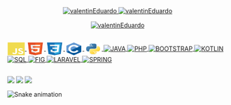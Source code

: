 <div align="center">
  <a href="https://github.com/valentinEduardo">
 <img height="180em" src="https://github-readme-stats.vercel.app/api?username=valentinEduardo&show_icons=true&locale=pt-br&theme=radical" alt="valentinEduardo" />
  <img height="180em" src="https://github-readme-stats-git-masterrstaa-rickstaa.vercel.app/api/top-langs/?username=valentinEduardo&layout=compact&langs_count=15&theme=radical&locale=pt-br" alt="valentinEduardo"/>
</div>
<div align="center">
<p><img align="center" src="https://github-readme-streak-stats.herokuapp.com/?user=valentinEduardo&theme=radical&locale=pt-br" alt="valentinEduardo" /></p>
</div>

<div style="display: inline_block"><br>
  <img align="center" alt="Js" height="30" width="40" src="https://raw.githubusercontent.com/devicons/devicon/master/icons/javascript/javascript-plain.svg">
  <img align="center" alt="HTML" height="30" width="40" src="https://raw.githubusercontent.com/devicons/devicon/master/icons/html5/html5-original.svg">
  <img align="center" alt="CSS" height="30" width="40" src="https://raw.githubusercontent.com/devicons/devicon/master/icons/css3/css3-original.svg">
 <img align="center" alt="C" height="30" width="40" src="https://raw.githubusercontent.com/devicons/devicon/master/icons/c/c-original.svg">
  <img align="center" alt="PYTHON" height="30" width="40" src="https://raw.githubusercontent.com/devicons/devicon/master/icons/python/python-original.svg">
  <img align="center" alt="JAVA" height="30" width="40" src="https://raw.githubusercontent.com/valentinEduardo/devicon/master/icons/java/java-original-wordmark.svg">
 <img align="center" alt="PHP" height="30" width="40" src="https://raw.githubusercontent.com/valentinEduardo/devicon/master/icons/php/php-original.svg">
   <img align="center" alt="BOOTSTRAP" height="30" width="40" src="https://raw.githubusercontent.com/valentinEduardo/devicon/master/icons/bootstrap/bootstrap-original.svg">
   <img align="center" alt="KOTLIN" height="30" width="40" src="https://raw.githubusercontent.com/valentinEduardo/devicon/master/icons/kotlin/kotlin-original.svg">
   <img align="center" alt="SQL" height="30" width="40" src="https://raw.githubusercontent.com/valentinEduardo/devicon/master/icons/mysql/mysql-original.svg">
   <img align="center" alt="FIG" height="30" width="40" src="https://raw.githubusercontent.com/valentinEduardo/devicon/master/icons/figma/figma-original.svg">
   <img align="center" alt="LARAVEL" height="30" width="40" src="https://raw.githubusercontent.com/valentinEduardo/devicon/master/icons/laravel/laravel-plain-wordmark.svg">
   <img align="center" alt="SPRING" height="30" width="40" src="https://raw.githubusercontent.com/valentinEduardo/devicon/master/icons/spring/spring-original.svg">
</div>
  
  ##
 
<div> 
 <a href="." target="_blank"><img src="https://img.shields.io/badge/-Instagram-%23E4405F?style=for-the-badge&logo=instagram&logoColor=white" target="_blank"></a>
  <a href = "mailto:carvalhovalentindev@gmail.com"><img src="https://img.shields.io/badge/-Gmail-%23333?style=for-the-badge&logo=gmail&logoColor=white" target="_blank"></a>
  <a href="https://www.linkedin.com/in/valentin-eduardo-264682233" target="_blank"><img src="https://img.shields.io/badge/-LinkedIn-%230077B5?style=for-the-badge&logo=linkedin&logoColor=white" target="_blank"></a> 
 
![Snake animation](https://github.com/valentinEduardo/valentinEduardo/blob/output/github-contribution-grid-snake.svg)
</div>

